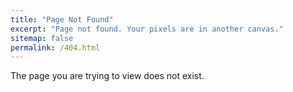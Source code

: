 ```yaml
---
title: "Page Not Found"
excerpt: "Page not found. Your pixels are in another canvas."
sitemap: false
permalink: /404.html
---
```


The page you are trying to view does not exist.
